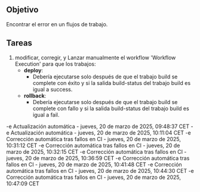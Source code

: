 ## Objetivo

Encontrar el error en un flujos de trabajo.

## Tareas

1. modificar, corregir, y Lanzar manualmente el workflow 'Workflow Execution' para que los trabajos:
     - **deploy**:       
       - Debería ejecutarse solo después de que el trabajo build se complete con éxito y si la salida build-status del trabajo build es igual a success.
     - **rollback**:       
       - Debería ejecutarse solo después de que el trabajo build se complete con fallo y si la salida build-status del trabajo build es igual a fail.
         

-e 
Actualización automática - jueves, 20 de marzo de 2025, 09:48:37 CET
-e 
Actualización automática - jueves, 20 de marzo de 2025, 10:11:04 CET
-e 
Corrección automática tras fallos en CI - jueves, 20 de marzo de 2025, 10:31:12 CET
-e 
Corrección automática tras fallos en CI - jueves, 20 de marzo de 2025, 10:32:15 CET
-e 
Corrección automática tras fallos en CI - jueves, 20 de marzo de 2025, 10:36:59 CET
-e 
Corrección automática tras fallos en CI - jueves, 20 de marzo de 2025, 10:41:48 CET
-e 
Corrección automática tras fallos en CI - jueves, 20 de marzo de 2025, 10:44:30 CET
-e 
Corrección automática tras fallos en CI - jueves, 20 de marzo de 2025, 10:47:09 CET
